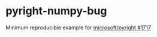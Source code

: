 # pyright-numpy-bug

Minimum reproducible example for [microsoft/pyright #1717](https://github.com/microsoft/pyright/issues/1717)
